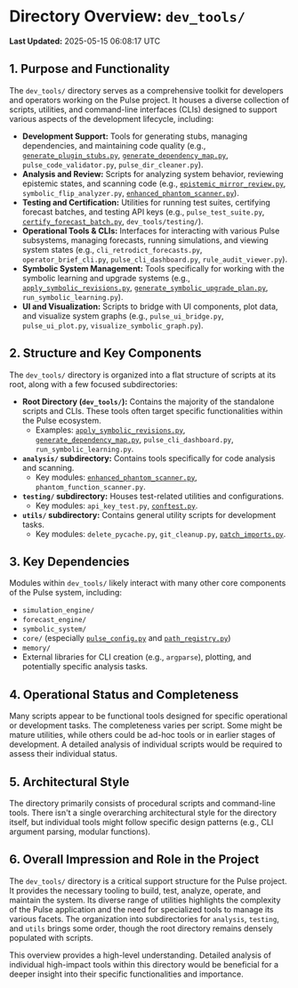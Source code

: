 # Directory Overview: `dev_tools/`

**Last Updated:** 2025-05-15 06:08:17 UTC

## 1. Purpose and Functionality

The `dev_tools/` directory serves as a comprehensive toolkit for developers and operators working on the Pulse project. It houses a diverse collection of scripts, utilities, and command-line interfaces (CLIs) designed to support various aspects of the development lifecycle, including:

*   **Development Support:** Tools for generating stubs, managing dependencies, and maintaining code quality (e.g., [`generate_plugin_stubs.py`](dev_tools/generate_plugin_stubs.py:1), [`generate_dependency_map.py`](dev_tools/generate_dependency_map.py:1), `pulse_code_validator.py`, `pulse_dir_cleaner.py`).
*   **Analysis and Review:** Scripts for analyzing system behavior, reviewing epistemic states, and scanning code (e.g., [`epistemic_mirror_review.py`](dev_tools/epistemic_mirror_review.py:1), `symbolic_flip_analyzer.py`, [`enhanced_phantom_scanner.py`](dev_tools/analysis/enhanced_phantom_scanner.py:1)).
*   **Testing and Certification:** Utilities for running test suites, certifying forecast batches, and testing API keys (e.g., `pulse_test_suite.py`, [`certify_forecast_batch.py`](dev_tools/certify_forecast_batch.py:1), `dev_tools/testing/`).
*   **Operational Tools & CLIs:** Interfaces for interacting with various Pulse subsystems, managing forecasts, running simulations, and viewing system states (e.g., `cli_retrodict_forecasts.py`, `operator_brief_cli.py`, `pulse_cli_dashboard.py`, `rule_audit_viewer.py`).
*   **Symbolic System Management:** Tools specifically for working with the symbolic learning and upgrade systems (e.g., [`apply_symbolic_revisions.py`](dev_tools/apply_symbolic_revisions.py:1), [`generate_symbolic_upgrade_plan.py`](dev_tools/generate_symbolic_upgrade_plan.py:1), `run_symbolic_learning.py`).
*   **UI and Visualization:** Scripts to bridge with UI components, plot data, and visualize system graphs (e.g., `pulse_ui_bridge.py`, `pulse_ui_plot.py`, `visualize_symbolic_graph.py`).

## 2. Structure and Key Components

The `dev_tools/` directory is organized into a flat structure of scripts at its root, along with a few focused subdirectories:

*   **Root Directory (`dev_tools/`):** Contains the majority of the standalone scripts and CLIs. These tools often target specific functionalities within the Pulse ecosystem.
    *   Examples: [`apply_symbolic_revisions.py`](dev_tools/apply_symbolic_revisions.py:1), [`generate_dependency_map.py`](dev_tools/generate_dependency_map.py:1), `pulse_cli_dashboard.py`, `run_symbolic_learning.py`.
*   **`analysis/` subdirectory:** Contains tools specifically for code analysis and scanning.
    *   Key modules: [`enhanced_phantom_scanner.py`](dev_tools/analysis/enhanced_phantom_scanner.py:1), `phantom_function_scanner.py`.
*   **`testing/` subdirectory:** Houses test-related utilities and configurations.
    *   Key modules: `api_key_test.py`, [`conftest.py`](dev_tools/testing/conftest.py:1).
*   **`utils/` subdirectory:** Contains general utility scripts for development tasks.
    *   Key modules: `delete_pycache.py`, `git_cleanup.py`, [`patch_imports.py`](dev_tools/utils/patch_imports.py:1).

## 3. Key Dependencies

Modules within `dev_tools/` likely interact with many other core components of the Pulse system, including:
*   `simulation_engine/`
*   `forecast_engine/`
*   `symbolic_system/`
*   `core/` (especially [`pulse_config.py`](core/pulse_config.py:1) and [`path_registry.py`](core/path_registry.py:1))
*   `memory/`
*   External libraries for CLI creation (e.g., `argparse`), plotting, and potentially specific analysis tasks.

## 4. Operational Status and Completeness

Many scripts appear to be functional tools designed for specific operational or development tasks. The completeness varies per script. Some might be mature utilities, while others could be ad-hoc tools or in earlier stages of development. A detailed analysis of individual scripts would be required to assess their individual status.

## 5. Architectural Style

The directory primarily consists of procedural scripts and command-line tools. There isn't a single overarching architectural style for the directory itself, but individual tools might follow specific design patterns (e.g., CLI argument parsing, modular functions).

## 6. Overall Impression and Role in the Project

The `dev_tools/` directory is a critical support structure for the Pulse project. It provides the necessary tooling to build, test, analyze, operate, and maintain the system. Its diverse range of utilities highlights the complexity of the Pulse application and the need for specialized tools to manage its various facets. The organization into subdirectories for `analysis`, `testing`, and `utils` brings some order, though the root directory remains densely populated with scripts.

This overview provides a high-level understanding. Detailed analysis of individual high-impact tools within this directory would be beneficial for a deeper insight into their specific functionalities and importance.